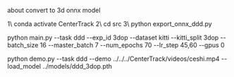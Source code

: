 about convert to 3d onnx model

1\ conda activate CenterTrack
2\ cd src
3\ python export_onnx_ddd.py


python main.py --task ddd --exp_id 3dop --dataset kitti --kitti_split 3dop --batch_size 16 --master_batch 7 --num_epochs 70 --lr_step 45,60 --gpus 0

python demo.py --task ddd --demo ../../../CenterTrack/videos/ceshi.mp4 --load_model ../models/ddd_3dop.pth